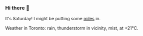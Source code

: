 ### Hi there :wave:

It's Saturday! I might be putting some [miles](https://www.strava.com/athletes/889963) in.

Weather in Toronto: rain, thunderstorm in vicinity, mist, at +21°C.

